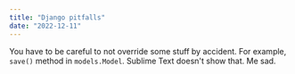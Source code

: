 ```yaml
---
title: "Django pitfalls"
date: "2022-12-11"
---
```


You have to be careful to not override some stuff by accident. For example, `save()` method in `models.Model`. Sublime Text doesn't show that. Me sad.